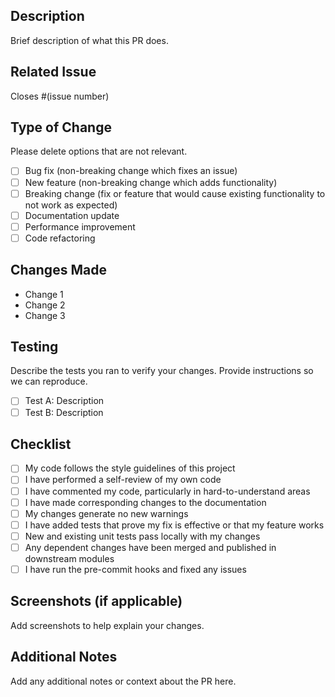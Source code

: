 ## Description

Brief description of what this PR does.

## Related Issue

Closes #(issue number)

## Type of Change

Please delete options that are not relevant.

- [ ] Bug fix (non-breaking change which fixes an issue)
- [ ] New feature (non-breaking change which adds functionality)
- [ ] Breaking change (fix or feature that would cause existing functionality to not work as expected)
- [ ] Documentation update
- [ ] Performance improvement
- [ ] Code refactoring

## Changes Made

- Change 1
- Change 2
- Change 3

## Testing

Describe the tests you ran to verify your changes. Provide instructions so we can reproduce.

- [ ] Test A: Description
- [ ] Test B: Description

## Checklist

- [ ] My code follows the style guidelines of this project
- [ ] I have performed a self-review of my own code
- [ ] I have commented my code, particularly in hard-to-understand areas
- [ ] I have made corresponding changes to the documentation
- [ ] My changes generate no new warnings
- [ ] I have added tests that prove my fix is effective or that my feature works
- [ ] New and existing unit tests pass locally with my changes
- [ ] Any dependent changes have been merged and published in downstream modules
- [ ] I have run the pre-commit hooks and fixed any issues

## Screenshots (if applicable)

Add screenshots to help explain your changes.

## Additional Notes

Add any additional notes or context about the PR here.
